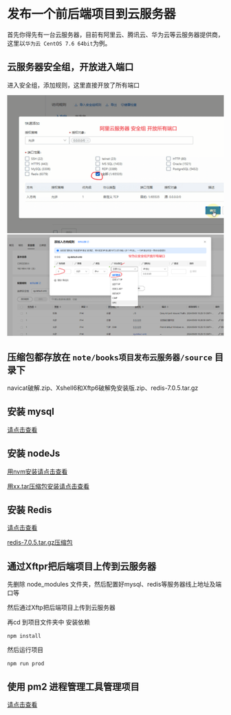 # 发布一个前后端项目到云服务器
首先你得先有一台云服务器，目前有阿里云、腾讯云、华为云等云服务器提供商，这里以`华为云 CentOS 7.6 64bit`为例。
## 云服务器安全组，开放进入端口
进入安全组，添加规则，这里直接开放了所有端口


![](./image/aliyun_port.png)
![](./image/huawei_port.png)

## 压缩包都存放在 `note/books项目发布云服务器/source` 目录下
navicat破解.zip、Xshell6和Xftp6破解免安装版.zip、redis-7.0.5.tar.gz

## 安装 mysql
[请点击查看](./安装mysql.md)

## 安装 nodeJs
[用nvm安装请点击查看](../linux/安装nvm管理node版本+安装nrm管理npm源.md)

[用xx.tar压缩包安装请点击查看](./安装nodejs.md)

## 安装 Redis
[请点击查看](./安装Redis.md)

[redis-7.0.5.tar.gz压缩包](./source/redis-7.0.5.tar.gz)

## 通过Xftpr把后端项目上传到云服务器
先删除 node_modules 文件夹，然后配置好mysql、redis等服务器线上地址及端口等

然后通过Xftp把后端项目上传到云服务器

再cd 到项目文件夹中 安装依赖
```
npm install

```

然后运行项目
```
npm run prod
```

## 使用 pm2 进程管理工具管理项目
[请点击查看](./使用pm2管理项目.md)
